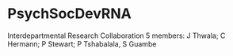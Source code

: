 # PsychSocDevRNA
Interdepartmental Research Collaboration 
5 members: J Thwala; C Hermann; P Stewart; P Tshabalala, S Guambe
